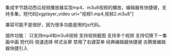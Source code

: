 集成字节跳动西瓜视频播放器实现mp4、m3u8视频的播放，编辑器有快捷键，支持多集，短代码[xgplayer_video url="视频1.mp4,视频2.m3u8"]

兼容可能不是很好，因为很多功能是用的js代码。

插件功能：
只支持mp4和m3u8视频
支持视频截图
支持多个视频
支持切换下一集
画中画
短代码
倍速选择
样式全屏
禁用了右键菜单
经典编辑器快捷键
古腾堡编辑器快捷引入
